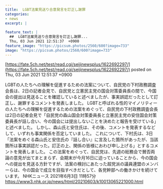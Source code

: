 ```yaml
---
title:  LGBT法案見送り合意発言を訂正し謝罪  
categories:
- news
excerpt: |
  
feature_text: |
  ##  LGBT法案見送り合意発言を訂正し謝罪...
  Thu, 03 Jun 2021 12:51:37  +0900
feature_image: "https://picsum.photos/2560/600?image=733"
image: "https://picsum.photos/2560/600?image=733"
---
```


[https://fate.5ch.net/test/read.cgi/seijinewsplus/1622692297/](https://fate.5ch.net/test/read.cgi/seijinewsplus/1622692297/)
posted on Thu, 03 Jun 2021 12:51:37  +0900

<!--more-->

LGBTの人たちへの理解を促進するための法案について、自民党の下村政務調査会長は、2日の記者会見で、自民党と立憲民主党の国会対策委員長の間で、今国会の提出は見送ることを確認していると述べましたが、事実誤認だったとして訂正し、謝罪するコメントを発表しました。 LGBTと呼ばれる性的マイノリティーの人たちへの理解を促進するための法案をめぐって、自民党の下村政務調査会長は2日の記者会見で「自民党の森山国会対策委員長と立憲民主党の安住国会対策委員長が話し合い、今の国会には提出しないことを決めたと報告を受けている」と述べました。 しかし、森山氏と安住氏は、その後、コメントを発表するなどして、いずれも事実関係を否定していました。 これについて、下村氏は、3日「法案をめぐる森山氏と安住氏の『話し合い』に言及した箇所があったが、当該箇所は事実誤認だった。訂正の上、関係の皆様におわび申し上げる」とするコメントを発表しました。 この法案をめぐって、自民党は、先週の総務会で賛否両論の意見が出てまとまらず、会期末が今月16日に迫っていることから、今の国会への提出を見送る方針ですが、法案の検討にあたった超党派の議員連盟のメンバーらは、今の国会で成立を目指すべきだとして、各党幹部への働きかけを続けています。 NHKニュース 2021年6月3日 11時57分 https://www3.nhk.or.jp/news/html/20210603/k10013065221000.html
